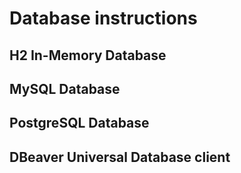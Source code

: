 # Database instructions
## H2 In-Memory Database
## MySQL Database
## PostgreSQL Database
## DBeaver Universal Database client
